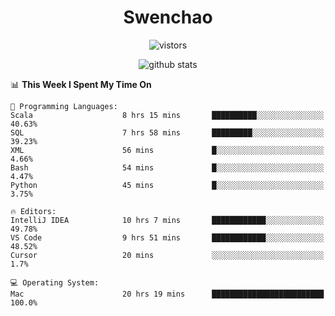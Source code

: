 <h1 align="center">Swenchao</h3>

<p align="center">
  <img src="https://visitor-badge.glitch.me/badge?page_id=Swenchao" alt="vistors" />
</p>

<p align="center">
  <img src="https://github-readme-stats.vercel.app/api?username=Swenchao&count_private=true&show_icons=true&theme=vue-dark&hide_title=true" alt="github stats" />
</p>

<!--START_SECTION:waka-->
📊 **This Week I Spent My Time On** 

```text
💬 Programming Languages: 
Scala                    8 hrs 15 mins       ██████████░░░░░░░░░░░░░░░   40.63% 
SQL                      7 hrs 58 mins       █████████░░░░░░░░░░░░░░░░   39.23% 
XML                      56 mins             █░░░░░░░░░░░░░░░░░░░░░░░░   4.66% 
Bash                     54 mins             █░░░░░░░░░░░░░░░░░░░░░░░░   4.47% 
Python                   45 mins             █░░░░░░░░░░░░░░░░░░░░░░░░   3.75%

🔥 Editors: 
IntelliJ IDEA            10 hrs 7 mins       ████████████░░░░░░░░░░░░░   49.78% 
VS Code                  9 hrs 51 mins       ████████████░░░░░░░░░░░░░   48.52% 
Cursor                   20 mins             ░░░░░░░░░░░░░░░░░░░░░░░░░   1.7%

💻 Operating System: 
Mac                      20 hrs 19 mins      █████████████████████████   100.0%

```


<!--END_SECTION:waka-->
